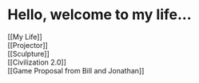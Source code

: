 # Hello, welcome to my life...

[[My Life]]  
[[Projector]]  
[[Sculpture]]  
[[Civilization 2.0]]  
[[Game Proposal from Bill and Jonathan]]  
